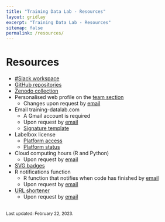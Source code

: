 ```yaml
---
title: "Training Data Lab - Resources"
layout: gridlay
excerpt: "Training Data Lab - Resources"
sitemap: false
permalink: /resources/
---
```


# Resources

- <a href="https://training-datalab.slack.com/" target="_blank">#Slack workspace</a>
- <a href="https://github.com/training-datalab" target="_blank">GitHub repositories</a>
- <a href="https://zenodo.org/communities/tdl/" target="_blank">Zenodo collection</a>
- Personalised web profile on the <a href="https://training-datalab.com/team/">team section</a>
  - Changes upon request by <a href="mailto:contact@training-datalab.com">email</a>
- Email training-datalab.com
  - A Gmail account is required
  - Upon request by <a href="mailto:contact@training-datalab.com">email</a>
  - <a href="https://signaturehound.com/signature/2fdmjnlcf1mu81" target="_blank">Signature template</a>
- Labelbox license
  - <a href="https://app.labelbox.com/" target="_blank">Platform access</a>
  - <a href="https://status.labelbox.com/" target="_blank">Platform status</a>
- Cloud computing hours (R and Python)
  - Upon request by <a href="mailto:contact@training-datalab.com">email</a>
-  <a href="https://github.com/training-datalab/training-datalab.com/tree/main/badges" target="_blank">SVG badges</a>
- R notifications function
  - R function that notifies when code has finished by <a href="mailto:notifications@training-datalab.com">email</a>
  - Upon request by <a href="mailto:contact@training-datalab.com">email</a>
- <a href="https://short.training-datalab.com/" target="_blank">URL shortener</a>
  - Upon request by <a href="mailto:contact@training-datalab.com">email</a>

<br />
<small>Last updated: February 22, 2023.</small>
